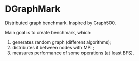 # DGraphMark

Distributed graph benchmark. Inspired by Graph500.  

Main goal is to create benchmark, which:  

1. generates random graph (different algorithms);
2. distributes it between nodes with MPI ;
3. measures performance of some operations (at least BFS).
